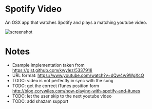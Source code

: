 # Spotify Video
An OSX app that watches Spotify and plays a matching youtube video.

![screenshot](http://i.imgur.com/dsyslie.png)

# Notes
* Example implementation taken from https://gist.github.com/kwylez/5337918
* URL format: https://www.youtube.com/watch?v=dQw4w9WgXcQ
* TODO: video is not perfectly in sync with the song
* TODO: get the correct iTunes position form http://blog.corywiles.com/now-playing-with-spotify-and-itunes
* TODO: let the user skip to the next youtube video
* TODO: add shazam support
